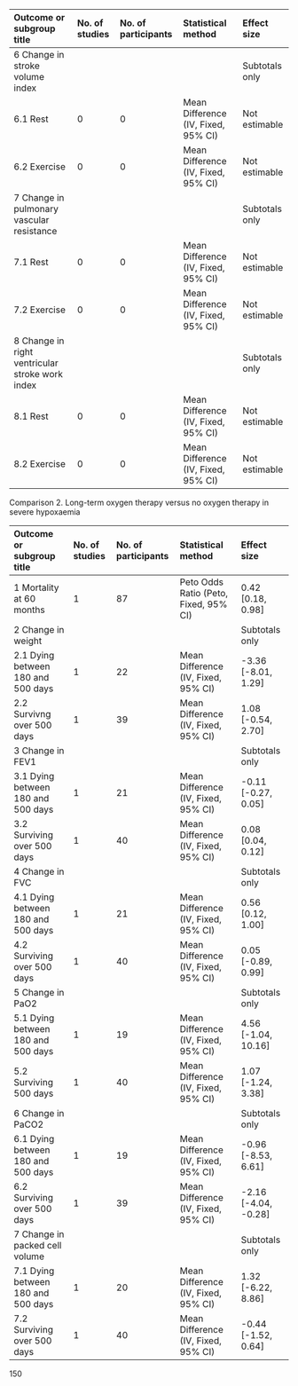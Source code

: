 | Outcome or subgroup title             | No. of studies | No. of participants | Statistical method          | Effect size     |
| :---------------------------------- | :------------- | :------------------ | :-------------------------- | :-------------- |
| 6 Change in stroke volume index     |                |                     |                             | Subtotals only  |
| 6.1 Rest                            | 0              | 0                   | Mean Difference (IV, Fixed, 95% CI) | Not estimable   |
| 6.2 Exercise                        | 0              | 0                   | Mean Difference (IV, Fixed, 95% CI) | Not estimable   |
| 7 Change in pulmonary vascular resistance |                |                     |                             | Subtotals only  |
| 7.1 Rest                            | 0              | 0                   | Mean Difference (IV, Fixed, 95% CI) | Not estimable   |
| 7.2 Exercise                        | 0              | 0                   | Mean Difference (IV, Fixed, 95% CI) | Not estimable   |
| 8 Change in right ventricular stroke work index |                |                     |                             | Subtotals only  |
| 8.1 Rest                            | 0              | 0                   | Mean Difference (IV, Fixed, 95% CI) | Not estimable   |
| 8.2 Exercise                        | 0              | 0                   | Mean Difference (IV, Fixed, 95% CI) | Not estimable   |

Comparison 2. Long-term oxygen therapy versus no oxygen therapy in severe hypoxaemia

| Outcome or subgroup title | No. of studies | No. of participants | Statistical method          | Effect size           |
| :------------------------ | :------------- | :------------------ | :-------------------------- | :-------------------- |
| 1 Mortality at 60 months  | 1              | 87                  | Peto Odds Ratio (Peto, Fixed, 95% CI) | 0.42 [0.18, 0.98]     |
| 2 Change in weight        |                |                     |                             | Subtotals only        |
| 2.1 Dying between 180 and 500 days | 1              | 22                  | Mean Difference (IV, Fixed, 95% CI) | -3.36 [-8.01, 1.29]   |
| 2.2 Survivng over 500 days | 1              | 39                  | Mean Difference (IV, Fixed, 95% CI) | 1.08 [-0.54, 2.70]    |
| 3 Change in FEV1          |                |                     |                             | Subtotals only        |
| 3.1 Dying between 180 and 500 days | 1              | 21                  | Mean Difference (IV, Fixed, 95% CI) | -0.11 [-0.27, 0.05]   |
| 3.2 Surviving over 500 days | 1              | 40                  | Mean Difference (IV, Fixed, 95% CI) | 0.08 [0.04, 0.12]     |
| 4 Change in FVC           |                |                     |                             | Subtotals only        |
| 4.1 Dying between 180 and 500 days | 1              | 21                  | Mean Difference (IV, Fixed, 95% CI) | 0.56 [0.12, 1.00]     |
| 4.2 Surviving over 500 days | 1              | 40                  | Mean Difference (IV, Fixed, 95% CI) | 0.05 [-0.89, 0.99]    |
| 5 Change in PaO2          |                |                     |                             | Subtotals only        |
| 5.1 Dying between 180 and 500 days | 1              | 19                  | Mean Difference (IV, Fixed, 95% CI) | 4.56 [-1.04, 10.16]   |
| 5.2 Surviving 500 days    | 1              | 40                  | Mean Difference (IV, Fixed, 95% CI) | 1.07 [-1.24, 3.38]    |
| 6 Change in PaCO2         |                |                     |                             | Subtotals only        |
| 6.1 Dying between 180 and 500 days | 1              | 19                  | Mean Difference (IV, Fixed, 95% CI) | -0.96 [-8.53, 6.61]   |
| 6.2 Surviving over 500 days | 1              | 39                  | Mean Difference (IV, Fixed, 95% CI) | -2.16 [-4.04, -0.28]  |
| 7 Change in packed cell volume |                |                     |                             | Subtotals only        |
| 7.1 Dying between 180 and 500 days | 1              | 20                  | Mean Difference (IV, Fixed, 95% CI) | 1.32 [-6.22, 8.86]    |
| 7.2 Surviving over 500 days | 1              | 40                  | Mean Difference (IV, Fixed, 95% CI) | -0.44 [-1.52, 0.64]   |

<PAGE>150